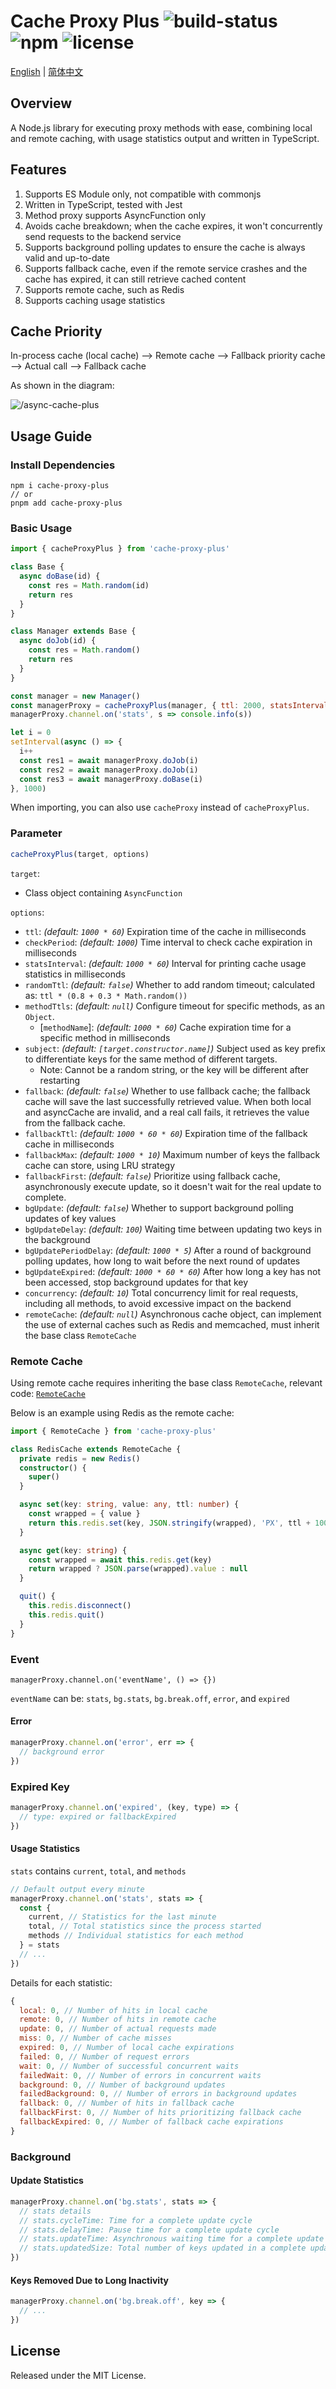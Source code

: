 # Cache Proxy Plus ![build-status](https://github.com/chakhsu/cache-proxy-plus/actions/workflows/ci.yml/badge.svg) ![npm](https://img.shields.io/npm/v/cache-proxy-plus) ![license](https://img.shields.io/npm/l/cache-proxy-plus)

[English](./README.md) | [简体中文](./README_CN.md)

## Overview

A Node.js library for executing proxy methods with ease, combining local and remote caching, with usage statistics output and written in TypeScript.

## Features

1. Supports ES Module only, not compatible with commonjs
2. Written in TypeScript, tested with Jest
3. Method proxy supports AsyncFunction only
4. Avoids cache breakdown; when the cache expires, it won't concurrently send requests to the backend service
5. Supports background polling updates to ensure the cache is always valid and up-to-date
6. Supports fallback cache, even if the remote service crashes and the cache has expired, it can still retrieve cached content
7. Supports remote cache, such as Redis
8. Supports caching usage statistics

## Cache Priority

In-process cache (local cache) --> Remote cache --> Fallback priority cache --> Actual call --> Fallback cache

As shown in the diagram:

![/async-cache-plus](./doc/async-cache-plus.svg)

## Usage Guide

### Install Dependencies

```vim
npm i cache-proxy-plus
// or
pnpm add cache-proxy-plus
```

### Basic Usage

```js
import { cacheProxyPlus } from 'cache-proxy-plus'

class Base {
  async doBase(id) {
    const res = Math.random(id)
    return res
  }
}

class Manager extends Base {
  async doJob(id) {
    const res = Math.random()
    return res
  }
}

const manager = new Manager()
const managerProxy = cacheProxyPlus(manager, { ttl: 2000, statsInterval: 1000 * 10 })
managerProxy.channel.on('stats', s => console.info(s))

let i = 0
setInterval(async () => {
  i++
  const res1 = await managerProxy.doJob(i)
  const res2 = await managerProxy.doJob(i)
  const res3 = await managerProxy.doBase(i)
}, 1000)
```

When importing, you can also use `cacheProxy` instead of `cacheProxyPlus`.

### Parameter

```js
cacheProxyPlus(target, options)
```

`target`:

- Class object containing `AsyncFunction`

`options`:

- `ttl`: _(default: `1000 * 60`)_ Expiration time of the cache in milliseconds
- `checkPeriod`: _(default: `1000`)_ Time interval to check cache expiration in milliseconds
- `statsInterval`: _(default: `1000 * 60`)_ Interval for printing cache usage statistics in milliseconds
- `randomTtl`: _(default: `false`)_ Whether to add random timeout; calculated as: `ttl * (0.8 + 0.3 * Math.random())`
- `methodTtls`: _(default: `null`)_ Configure timeout for specific methods, as an `Object`.
  - [`methodName`]: _(default: `1000 * 60`)_ Cache expiration time for a specific method in milliseconds
- `subject`: _(default: `[target.constructor.name]`)_ Subject used as key prefix to differentiate keys for the same method of different targets.
  - Note: Cannot be a random string, or the key will be different after restarting
- `fallback`: _(default: `false`)_ Whether to use fallback cache; the fallback cache will save the last successfully retrieved value. When both local and asyncCache are invalid, and a real call fails, it retrieves the value from the fallback cache.
- `fallbackTtl`: _(default: `1000 * 60 * 60`)_ Expiration time of the fallback cache in milliseconds
- `fallbackMax`: _(default: `1000 * 10`)_ Maximum number of keys the fallback cache can store, using LRU strategy
- `fallbackFirst`: _(default: `false`)_ Prioritize using fallback cache, asynchronously execute update, so it doesn't wait for the real update to complete.
- `bgUpdate`: _(default: `false`)_ Whether to support background polling updates of key values
- `bgUpdateDelay`: _(default: `100`)_ Waiting time between updating two keys in the background
- `bgUpdatePeriodDelay`: _(default: `1000 * 5`)_ After a round of background polling updates, how long to wait before the next round of updates
- `bgUpdateExpired`: _(default: `1000 * 60 * 60`)_ After how long a key has not been accessed, stop background updates for that key
- `concurrency`: _(default: `10`)_ Total concurrency limit for real requests, including all methods, to avoid excessive impact on the backend
- `remoteCache`: _(default: `null`)_ Asynchronous cache object, can implement the use of external caches such as Redis and memcached, must inherit the base class `RemoteCache`

### Remote Cache

Using remote cache requires inheriting the base class `RemoteCache`, relevant code: [`RemoteCache`](./src/RemoteCache.ts)

Below is an example using Redis as the remote cache:

```ts
import { RemoteCache } from 'cache-proxy-plus'

class RedisCache extends RemoteCache {
  private redis = new Redis()
  constructor() {
    super()
  }

  async set(key: string, value: any, ttl: number) {
    const wrapped = { value }
    return this.redis.set(key, JSON.stringify(wrapped), 'PX', ttl + 100)
  }

  async get(key: string) {
    const wrapped = await this.redis.get(key)
    return wrapped ? JSON.parse(wrapped).value : null
  }

  quit() {
    this.redis.disconnect()
    this.redis.quit()
  }
}
```

### Event

```
managerProxy.channel.on('eventName', () => {})
```

`eventName` can be: `stats`, `bg.stats`, `bg.break.off`, `error`, and `expired`

#### Error

```js
managerProxy.channel.on('error', err => {
  // background error
})
```

### Expired Key

```js
managerProxy.channel.on('expired', (key, type) => {
  // type: expired or fallbackExpired
})
```

#### Usage Statistics

`stats` contains `current`, `total`, and `methods`

```js
// Default output every minute
managerProxy.channel.on('stats', stats => {
  const {
    current, // Statistics for the last minute
    total, // Total statistics since the process started
    methods // Individual statistics for each method
  } = stats
  // ...
})
```

Details for each statistic:

```js
{
  local: 0, // Number of hits in local cache
  remote: 0, // Number of hits in remote cache
  update: 0, // Number of actual requests made
  miss: 0, // Number of cache misses
  expired: 0, // Number of local cache expirations
  failed: 0, // Number of request errors
  wait: 0, // Number of successful concurrent waits
  failedWait: 0, // Number of errors in concurrent waits
  background: 0, // Number of background updates
  failedBackground: 0, // Number of errors in background updates
  fallback: 0, // Number of hits in fallback cache
  fallbackFirst: 0, // Number of hits prioritizing fallback cache
  fallbackExpired: 0, // Number of fallback cache expirations
}
```

### Background

#### Update Statistics

```js
managerProxy.channel.on('bg.stats', stats => {
  // stats details
  // stats.cycleTime: Time for a complete update cycle
  // stats.delayTime: Pause time for a complete update cycle
  // stats.updateTime: Asynchronous waiting time for a complete update cycle
  // stats.updatedSize: Total number of keys updated in a complete update cycle
})
```

#### Keys Removed Due to Long Inactivity

```js
managerProxy.channel.on('bg.break.off', key => {
  // ...
})
```

## License

Released under the MIT License.
